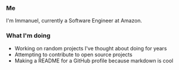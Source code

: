 ### Me

I'm Immanuel, currently a Software Engineer at Amazon.


### What I'm doing

- Working on random projects I've thought about doing for years
- Attempting to contribute to open source projects
- Making a README for a GitHub profile because markdown is cool
